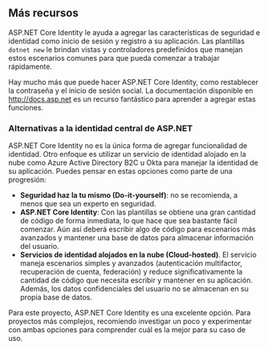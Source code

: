 ## Más recursos

ASP.NET Core Identity le ayuda a agregar las características de seguridad e identidad como inicio de sesión y registro a su aplicación. Las plantillas `dotnet new` le brindan vistas y controladores predefinidos que manejan estos escenarios comunes para que pueda comenzar a trabajar rápidamente.

Hay mucho más que puede hacer ASP.NET Core Identity, como restablecer la contraseña y el inicio de sesión social. La documentación disponible en http://docs.asp.net es un recurso fantástico para aprender a agregar estas funciones.

### Alternativas a la identidad central de ASP.NET

ASP.NET Core Identity no es la única forma de agregar funcionalidad de identidad. Otro enfoque es utilizar un servicio de identidad alojado en la nube como Azure Active Directory B2C u Okta para manejar la identidad de su aplicación. Puedes pensar en estas opciones como parte de una progresión:

* **Seguridad haz la tu mismo (Do-it-yourself)**: no se recomienda, a menos que sea un experto en seguridad.
* **ASP.NET Core Identity**: Con las plantillas se obtiene una gran cantidad de código de forma inmediata, lo que hace que sea bastante fácil comenzar. Aún así deberá escribir algo de código para escenarios más avanzados y mantener una base de datos para almacenar información del usuario.
* **Servicios de identidad alojados en la nube (Cloud-hosted)**. El servicio maneja escenarios simples y avanzados (autenticación multifactor, recuperación de cuenta, federación) y reduce significativamente la cantidad de código que necesita escribir y mantener en su aplicación. Además, los datos confidenciales del usuario no se almacenan en su propia base de datos.

Para este proyecto, ASP.NET Core Identity es una excelente opción. Para proyectos más complejos, recomiendo investigar un poco y experimentar con ambas opciones para comprender cuál es la mejor para su caso de uso.